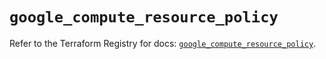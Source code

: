 # `google_compute_resource_policy`

Refer to the Terraform Registry for docs: [`google_compute_resource_policy`](https://registry.terraform.io/providers/hashicorp/google/6.45.0/docs/resources/compute_resource_policy).

